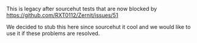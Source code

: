 This is legacy after sourcehut tests that are now blocked by https://github.com/RXT0112/Zernit/issues/51

We decided to stub this here since sourcehut it cool and we would like to use it if these problems are resolved.